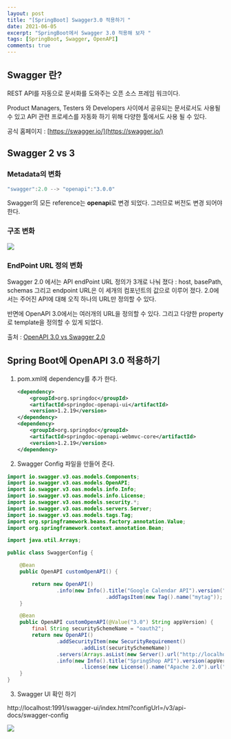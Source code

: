 ```yaml
---
layout: post
title: "[SpringBoot] Swagger3.0 적용하기 "
date: 2021-06-05
excerpt: "SpringBoot에서 Swagger 3.0 적용해 보자 "
tags: [SpringBoot, Swagger, OpenAPI]
comments: true
---
```


## Swagger 란?

REST API를 자동으로 문서화를 도와주는 오픈 소스 프레임 워크이다. 

Product Managers, Testers 와 Developers 사이에서 공유되는 문서로서도 사용될 수 있고 
API 관련 프로세스를 자동화 하기 위해 다양한 툴에서도 사용 될 수 있다. 

공식 홈페이지 : [https://swagger.io/](https://swagger.io/)

## Swagger 2 vs 3

### Metadata의 변화

```java
"swagger":2.0 --> "openapi":"3.0.0"
```

Swagger의 모든 reference는 **openapi**로 변경 되었다. 그러므로 버전도 변경 되어야 한다. 

### 구조 변화

<img src ="https://eunmik.github.io/bonita.blog/assets/img/210605-swaggerdiff.png" />

### EndPoint URL 정의 변화

Swagger 2.0 에서는 API endPoint URL 정의가 3개로 나눠 졌다 : host, basePath, schemas 그리고 endpoint URL은 이 세개의 컴포넌트의 값으로 이루어 졌다. 
2.0에서는 주어진 API에 대해 오직 하나의 URL만 정의할 수 있다. 

반면에 OpenAPI 3.0에서는 여러개의 URL을 정의할 수 있다. 그리고 다양한 property로 template을 정의할 수 있게 되었다. 

출처 : [OpenAPI 3.0 vs Swagger 2.0](https://medium.com/@tgtshanika/open-api-3-0-vs-swagger-2-0-94a80f121022)
## Spring Boot에 OpenAPI 3.0 적용하기

1. pom.xml에 dependency를 추가 한다. 

    ```xml
    <dependency>
        <groupId>org.springdoc</groupId>
        <artifactId>springdoc-openapi-ui</artifactId>
        <version>1.2.19</version>
    </dependency>
    <dependency>
        <groupId>org.springdoc</groupId>
        <artifactId>springdoc-openapi-webmvc-core</artifactId>
        <version>1.2.19</version>
    </dependency>
    ```

2. Swagger Config 파일을 만들어 준다. 

```java
import io.swagger.v3.oas.models.Components;
import io.swagger.v3.oas.models.OpenAPI;
import io.swagger.v3.oas.models.info.Info;
import io.swagger.v3.oas.models.info.License;
import io.swagger.v3.oas.models.security.*;
import io.swagger.v3.oas.models.servers.Server;
import io.swagger.v3.oas.models.tags.Tag;
import org.springframework.beans.factory.annotation.Value;
import org.springframework.context.annotation.Bean;

import java.util.Arrays;

public class SwaggerConfig {

    @Bean
    public OpenAPI customOpenAPI() {

        return new OpenAPI()
                .info(new Info().title("Google Calendar API").version("100"))
								.addTagsItem(new Tag().name("mytag"));
    }

    @Bean
    public OpenAPI customOpenAPI(@Value("3.0") String appVersion) {
        final String securitySchemeName = "oauth2";
        return new OpenAPI()
                .addSecurityItem(new SecurityRequirement()
                        .addList(securitySchemeName))
                .servers(Arrays.asList(new Server().url("http://localhost:1991")))
                .info(new Info().title("SpringShop API").version(appVersion)
                        .license(new License().name("Apache 2.0").url("http://springdoc.org")));
    }
}
```

3. Swagger UI 확인 하기 

http://localhost:1991/swagger-ui/index.html?configUrl=/v3/api-docs/swagger-config

<img src ="https://eunmik.github.io/bonita.blog/assets/img/210605-swaggerui.png" />


